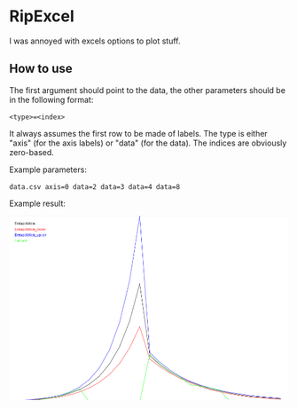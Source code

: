 # RipExcel
I was annoyed with excels options to plot stuff.

## How to use
The first argument should point to the data, the other parameters should be in the following format:

    <type>=<index>

It always assumes the first row to be made of labels.
The type is either "axis" (for the axis labels) or "data" (for the data).
The indices are obviously zero-based.

Example parameters:

    data.csv axis=0 data=2 data=3 data=4 data=8
Example result:

![Example image](example.png)